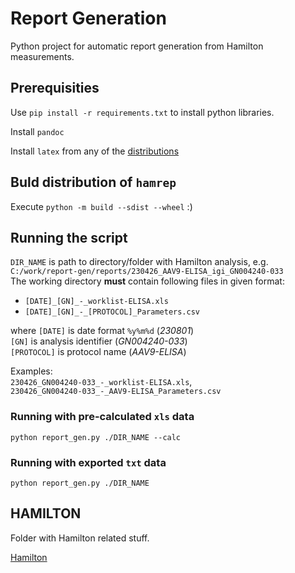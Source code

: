 # Report Generation

Python project for automatic report generation from Hamilton measurements.

## Prerequisities

Use `pip install -r requirements.txt` to install python libraries.

Install `pandoc`  

Install `latex` from any of the [distributions](https://www.latex-project.org/get/#tex-distributions)  

## Buld distribution of `hamrep`

Execute `python -m build --sdist --wheel` :)

## Running the script

`DIR_NAME` is path to directory/folder with Hamilton analysis, e.g. `C:/work/report-gen/reports/230426_AAV9-ELISA_igi_GN004240-033`  
The working directory **must** contain following files in given format:  

- `[DATE]_[GN]_-_worklist-ELISA.xls`
- `[DATE]_[GN]_-_[PROTOCOL]_Parameters.csv`

where `[DATE]` is date format `%y%m%d` (*230801*)  
`[GN]` is analysis identifier (*GN004240-033*)  
`[PROTOCOL]` is protocol name (*AAV9-ELISA*)

Examples:  
`230426_GN004240-033_-_worklist-ELISA.xls`,  
`230426_GN004240-033_-_AAV9-ELISA_Parameters.csv`

### Running with pre-calculated `xls` data

`python report_gen.py ./DIR_NAME --calc`  

### Running with exported `txt` data

`python report_gen.py ./DIR_NAME`

## HAMILTON

Folder with Hamilton related stuff.

[Hamilton](<C:\Users\hwn6193\OneDrive - Takeda\2 Geräte\Hamilton_System>)
